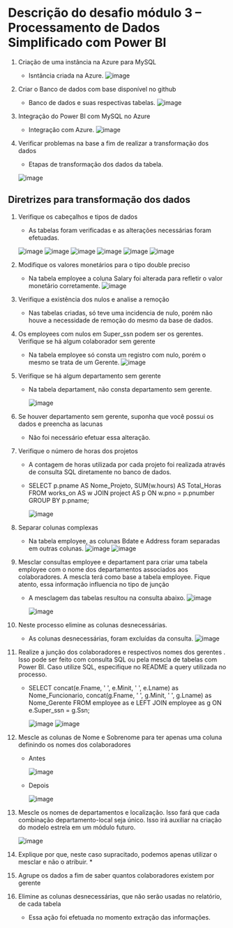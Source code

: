 # Descrição do desafio módulo 3 – Processamento de Dados Simplificado com Power BI

1. Criação de uma instância na Azure para MySQL
   * Isntância criada na Azure.
      ![image](https://github.com/user-attachments/assets/d708586f-9d25-40d8-8c27-6b3f111c07cc)
2. Criar o Banco de dados com base disponível no github
   * Banco de dados e suas respectivas tabelas.
      ![image](https://github.com/user-attachments/assets/865684da-242c-4acb-b28d-5b69c016d357)

3. Integração do Power BI com MySQL no Azure
   * Integração com Azure.
     ![image](https://github.com/user-attachments/assets/653cbe6e-cd6b-4555-937f-2b756fc800cf)

4. Verificar problemas na base a fim de realizar a transformação dos dados
   * Etapas de transformação dos dados da tabela.
     
    ![image](https://github.com/user-attachments/assets/2763b743-21a1-43fd-b429-b70ba870420a)


## Diretrizes para transformação dos dados

1. Verifique os cabeçalhos e tipos de dados
   * As tabelas foram verificadas e as alterações necessárias foram efetuadas.
   
    ![image](https://github.com/user-attachments/assets/99d4f8f8-b90a-4dad-ab2c-b630b92b59fb)
     ![image](https://github.com/user-attachments/assets/2d8a2bf7-7439-40cc-89b5-026e77075c5d)
     ![image](https://github.com/user-attachments/assets/11662e3f-fc10-4ee1-a5c2-36f7a0094bb0)
     ![image](https://github.com/user-attachments/assets/64a1c97a-30f1-45eb-b79e-51ac79d62ef1)
     ![image](https://github.com/user-attachments/assets/edc28759-59ba-4d59-9503-10d9dd0f44e2)
     ![image](https://github.com/user-attachments/assets/7979a5cf-75b5-4ae9-af43-54f38e9b1650)

2. Modifique os valores monetários para o tipo double preciso
   * Na tabela employee a coluna Salary foi alterada para refletir o valor monetário corretamente.
     ![image](https://github.com/user-attachments/assets/e3acfa08-9a7c-464c-b66f-a783a209ae97)

3. Verifique a existência dos nulos e analise a remoção
   * Nas tabelas criadas, só teve uma incidencia de nulo, porém não houve a necessidade de remoção do mesmo da base de dados.

4. Os employees com nulos em Super_ssn podem ser os gerentes. Verifique se há algum colaborador sem gerente
   * Na tabela employee só consta um registro com nulo, porém o mesmo se trata de um Gerente.
   ![image](https://github.com/user-attachments/assets/b8012361-3023-4a26-8fdd-a2f90d98f247)

5. Verifique se há algum departamento sem gerente
   * Na tabela departament, não consta departamento sem gerente.
     
      ![image](https://github.com/user-attachments/assets/ac69ed36-7bf8-4e1b-9afa-5592e55d8ff8)

6. Se houver departamento sem gerente, suponha que você possui os dados e preencha as lacunas
   * Não foi necessário efetuar essa alteração.

8. Verifique o número de horas dos projetos
   * A contagem de horas utilizada por cada projeto foi realizada através de consulta SQL diretamente no banco de dados.
   * SELECT p.pname AS Nome_Projeto, SUM(w.hours) AS Total_Horas
    FROM works_on AS w
    JOIN project AS p ON w.pno = p.pnumber
    GROUP BY p.pname;
   
      ![image](https://github.com/user-attachments/assets/dfcf06e3-07f9-4af3-8d80-d17c009b9382)

10. Separar colunas complexas
    * Na tabela employee, as colunas Bdate e Address foram separadas em outras colunas.
      ![image](https://github.com/user-attachments/assets/e29215c8-24b0-425d-b9b9-6c4f01af08e5)
      ![image](https://github.com/user-attachments/assets/c4bf8721-a0b9-46c7-9cc0-83c95087f526)

11. Mesclar consultas employee e departament para criar uma tabela employee com o nome dos departamentos associados aos colaboradores. A mescla terá como base a tabela employee. Fique atento, essa informação influencia no tipo de junção
    * A mesclagem das tabelas resultou na consulta abaixo.
      ![image](https://github.com/user-attachments/assets/9a557244-9a0e-4b07-9e4e-1e5c769de84e)

      ![image](https://github.com/user-attachments/assets/5183cc53-a1b3-4b72-8a78-cfb6df38444c)

13. Neste processo elimine as colunas desnecessárias.
    * As colunas desnecessárias, foram excluídas da consulta.
      ![image](https://github.com/user-attachments/assets/dc7185b0-9324-4e74-bd7f-0327f71abd4c)

14. Realize a junção dos colaboradores e respectivos nomes dos gerentes . Isso pode ser feito com consulta SQL ou pela mescla de tabelas com Power BI. Caso utilize SQL, especifique no README a query utilizada no processo.
    * SELECT concat(e.Fname, ' ', e.Minit, ' ', e.Lname) as Nome_Funcionario, concat(g.Fname, ' ', g.Minit, ' ', g.Lname) as Nome_Gerente FROM employee as e LEFT JOIN employee as g           ON e.Super_ssn = g.Ssn;

      ![image](https://github.com/user-attachments/assets/f0054b14-a915-4180-82f9-154559dd3ef6)
      ![image](https://github.com/user-attachments/assets/1a9e24d5-71c1-40a8-b6f8-449c80444d88)

16. Mescle as colunas de Nome e Sobrenome para ter apenas uma coluna definindo os nomes dos colaboradores
    * Antes
    
      ![image](https://github.com/user-attachments/assets/f76f59ab-a460-458b-bbca-d969ed0f3ee7)

    * Depois
    
      ![image](https://github.com/user-attachments/assets/75cc8e35-635b-4923-829a-62086495ab13)

17. Mescle os nomes de departamentos e localização. Isso fará que cada combinação departamento-local seja único. Isso irá auxiliar na criação do modelo estrela em um módulo futuro.

      ![image](https://github.com/user-attachments/assets/e87a932a-239f-46a8-a2b9-3fbc3d22199d)

19. Explique por que, neste caso supracitado, podemos apenas utilizar o mesclar e não o atribuir.
    *

20. Agrupe os dados a fim de saber quantos colaboradores existem por gerente


21. Elimine as colunas desnecessárias, que não serão usadas no relatório, de cada tabela
    * Essa ação foi efetuada no momento extração das informações.
